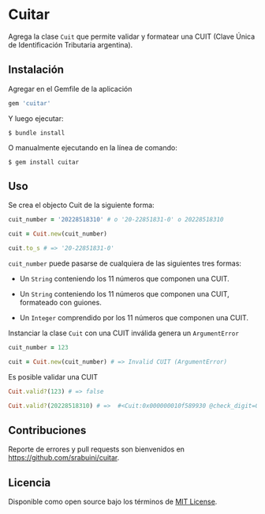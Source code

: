 # Cuitar

Agrega la clase `Cuit` que permite validar y formatear una CUIT (Clave Única de
Identificación Tributaria argentina).

## Instalación

Agregar en el Gemfile de la aplicación

```ruby
gem 'cuitar'
```

Y luego ejecutar:

    $ bundle install

O manualmente ejecutando en la línea de comando:

    $ gem install cuitar

## Uso

Se crea el objecto Cuit de la siguiente forma:

```ruby
cuit_number = '20228518310' # o '20-22851831-0' o 20228518310

cuit = Cuit.new(cuit_number)

cuit.to_s # => '20-22851831-0'
```

`cuit_number` puede pasarse de cualquiera de las siguientes tres formas:

* Un `String` conteniendo los 11 números que componen una CUIT.

* Un `String` conteniendo los 11 números que componen una CUIT, formateado con guiones.

* Un `Integer` comprendido por los 11 números que componen una CUIT.

Instanciar la clase `Cuit` con una CUIT inválida genera un `ArgumentError`

```ruby
cuit_number = 123

cuit = Cuit.new(cuit_number) # => Invalid CUIT (ArgumentError)
```

Es posible validar una CUIT

```ruby
Cuit.valid?(123) # => false

Cuit.valid?(20228518310) # =>  #<Cuit:0x000000010f589930 @check_digit=0, @cuit="20228518310", @dni="22851831", @type="20">
```


## Contribuciones

Reporte de errores y pull requests son bienvenidos en https://github.com/srabuini/cuitar.


## Licencia

Disponible como open source bajo los términos de [MIT License](https://opensource.org/licenses/MIT).
